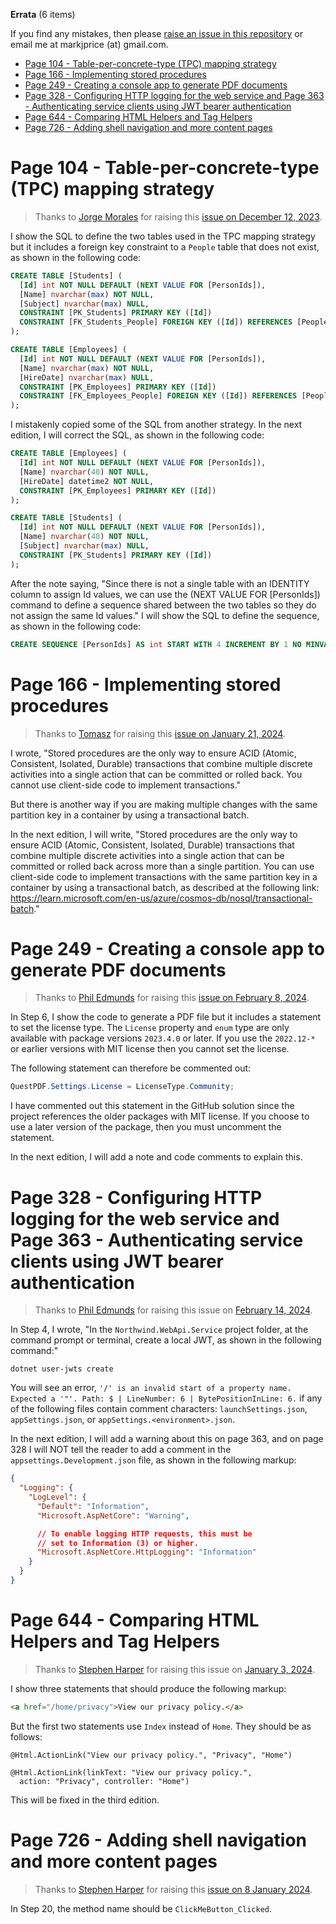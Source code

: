 **Errata** (6 items)

If you find any mistakes, then please [raise an issue in this repository](https://github.com/markjprice/apps-services-net8/issues) or email me at markjprice (at) gmail.com.

- [Page 104 - Table-per-concrete-type (TPC) mapping strategy](#page-104---table-per-concrete-type-tpc-mapping-strategy)
- [Page 166 - Implementing stored procedures](#page-166---implementing-stored-procedures)
- [Page 249 - Creating a console app to generate PDF documents](#page-249---creating-a-console-app-to-generate-pdf-documents)
- [Page 328 - Configuring HTTP logging for the web service and Page 363 - Authenticating service clients using JWT bearer authentication](#page-328---configuring-http-logging-for-the-web-service-and-page-363---authenticating-service-clients-using-jwt-bearer-authentication)
- [Page 644 - Comparing HTML Helpers and Tag Helpers](#page-644---comparing-html-helpers-and-tag-helpers)
- [Page 726 - Adding shell navigation and more content pages](#page-726---adding-shell-navigation-and-more-content-pages)

# Page 104 - Table-per-concrete-type (TPC) mapping strategy

> Thanks to [Jorge Morales](https://github.com/jmoralesv) for raising this [issue on December 12, 2023](https://github.com/markjprice/apps-services-net7/issues/22).

I show the SQL to define the two tables used in the TPC mapping strategy but it includes a foreign key constraint to a `People` table that does not exist, as shown in the following code:

```sql
CREATE TABLE [Students] (
  [Id] int NOT NULL DEFAULT (NEXT VALUE FOR [PersonIds]),
  [Name] nvarchar(max) NOT NULL,
  [Subject] nvarchar(max) NULL,
  CONSTRAINT [PK_Students] PRIMARY KEY ([Id])
  CONSTRAINT [FK_Students_People] FOREIGN KEY ([Id]) REFERENCES [People] ([Id])
);

CREATE TABLE [Employees] (
  [Id] int NOT NULL DEFAULT (NEXT VALUE FOR [PersonIds]),
  [Name] nvarchar(max) NOT NULL,
  [HireDate] nvarchar(max) NULL,
  CONSTRAINT [PK_Employees] PRIMARY KEY ([Id])
  CONSTRAINT [FK_Employees_People] FOREIGN KEY ([Id]) REFERENCES [People] ([Id])
);
```

I mistakenly copied some of the SQL from another strategy. In the next edition, I will correct the SQL, as shown in the following code:

```sql
CREATE TABLE [Employees] (
  [Id] int NOT NULL DEFAULT (NEXT VALUE FOR [PersonIds]),
  [Name] nvarchar(40) NOT NULL,
  [HireDate] datetime2 NOT NULL,
  CONSTRAINT [PK_Employees] PRIMARY KEY ([Id])
);

CREATE TABLE [Students] (
  [Id] int NOT NULL DEFAULT (NEXT VALUE FOR [PersonIds]),
  [Name] nvarchar(40) NOT NULL,
  [Subject] nvarchar(max) NULL,
  CONSTRAINT [PK_Students] PRIMARY KEY ([Id])
);
```

After the note saying, "Since there is not a single table with an IDENTITY column to assign Id values, we can use the (NEXT VALUE FOR [PersonIds]) command to define a sequence shared between the two tables so they do not assign the same Id values." I will show the SQL to define the sequence, as shown in the following code:

```sql
CREATE SEQUENCE [PersonIds] AS int START WITH 4 INCREMENT BY 1 NO MINVALUE NO MAXVALUE NO CYCLE;
```

# Page 166 - Implementing stored procedures

> Thanks to [Tomasz](https://github.com/sikora507) for raising this [issue on January 21, 2024](https://github.com/markjprice/apps-services-net8/issues/3).

I wrote, "Stored procedures are the only way to ensure ACID (Atomic, Consistent, Isolated, Durable) transactions 
that combine multiple discrete activities into a single action that can be committed or rolled back.
You cannot use client-side code to implement transactions."

But there is another way if you are making multiple changes with the same partition key in a container by using a transactional batch.

In the next edition, I will write, "Stored procedures are the only way to ensure ACID (Atomic, Consistent, Isolated, Durable) transactions 
that combine multiple discrete activities into a single action that can be committed or rolled back across more than a single partition.
You can use client-side code to implement transactions with the same partition key in a container by using a transactional batch, as described 
at the following link: https://learn.microsoft.com/en-us/azure/cosmos-db/nosql/transactional-batch."

# Page 249 - Creating a console app to generate PDF documents

> Thanks to [Phil Edmunds](https://github.com/Pip1987) for raising this [issue on February 8, 2024](https://github.com/markjprice/apps-services-net8/issues/5).

In Step 6, I show the code to generate a PDF file but it includes a statement to set the license type. The `License` property and `enum` type are only available with package versions `2023.4.0` or later. If you use the `2022.12-*` or earlier versions with MIT license then you cannot set the license. 

The following statement can therefore be commented out:
```cs
QuestPDF.Settings.License = LicenseType.Community;
```

I have commented out this statement in the GitHub solution since the project references the older packages with MIT license. If you choose to use a later version of the package, then you must uncomment the statement.

In the next edition, I will add a note and code comments to explain this. 

# Page 328 - Configuring HTTP logging for the web service and Page 363 - Authenticating service clients using JWT bearer authentication

> Thanks to [Phil Edmunds](https://github.com/Pip1987) for raising this issue on [February 14, 2024](https://github.com/markjprice/apps-services-net8/issues/6).

In Step 4, I wrote, "In the `Northwind.WebApi.Service` project folder, at the command prompt or terminal, create
a local JWT, as shown in the following command:"
```
dotnet user-jwts create
```

You will see an error, `'/' is an invalid start of a property name. Expected a '"'. Path: $ | LineNumber: 6 | BytePositionInLine: 6.` if any of the following files contain comment characters: `launchSettings.json`, `appSettings.json`, or `appSettings.<environment>.json`. 

In the next edition, I will add a warning about this on page 363, and on page 328 I will NOT tell the reader to add a comment in the `appsettings.Development.json` file, as shown in the following markup:
```json
{
  "Logging": {
    "LogLevel": {
      "Default": "Information",
      "Microsoft.AspNetCore": "Warning",

      // To enable logging HTTP requests, this must be
      // set to Information (3) or higher.
      "Microsoft.AspNetCore.HttpLogging": "Information"
    }
  }
}
```

# Page 644 - Comparing HTML Helpers and Tag Helpers

> Thanks to [Stephen Harper](https://github.com/sjharper79) for raising this issue on [January 3, 2024](https://github.com/markjprice/apps-services-net7/issues/27).

I show three statements that should produce the following markup:
```html
<a href="/home/privacy">View our privacy policy.</a>
```

But the first two statements use `Index` instead of `Home`. They should be as follows:
```
@Html.ActionLink("View our privacy policy.", "Privacy", "Home")

@Html.ActionLink(linkText: "View our privacy policy.",
  action: "Privacy", controller: "Home")
```

This will be fixed in the third edition.

# Page 726 - Adding shell navigation and more content pages

> Thanks to [Stephen Harper](https://github.com/sjharper79) for raising this [issue on 8 January 2024](https://github.com/markjprice/apps-services-net7/issues/29).

In Step 20, the method name should be `ClickMeButton_Clicked`.

